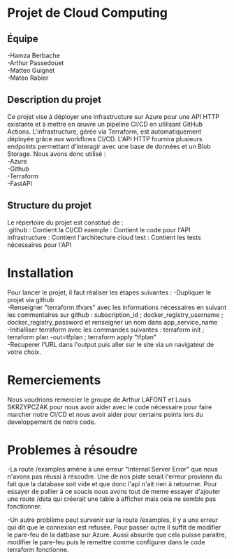 # Projet de Cloud Computing
## Équipe
-Hamza Berbache  
-Arthur Passedouet  
-Matteo Guignet  
-Mateo Rabier  

## Description du projet
Ce projet vise à déployer une infrastructure sur Azure pour une API HTTP existante et à mettre en œuvre un pipeline CI/CD en utilisant GitHub Actions. L'infrastructure, gérée via Terraform, est automatiquement déployée grâce aux workflows CI/CD. L'API HTTP fournira plusieurs endpoints permettant d'interagir avec une base de données et un Blob Storage. 
Nous avons donc utilisé :  
-Azure  
-Github  
-Terraform  
-FastAPI  

## Structure du projet
Le répertoire du projet est constitué de :  
.github : Contient la CI/CD
exemple : Contient le code pour l'API
infrastructure : Contient l'architecture cloud
test : Contient les tests nécessaires pour l'API

# Installation
Pour lancer le projet, il faut réaliser les étapes suivantes :
-Dupliquer le projet via github  
-Renseigner "terraform.tfvars" avec les informations nécessaires en suivant les commentaires sur github : subscription_id ; docker_registry_username ; docker_registry_password et renseigner un nom dans app_service_name  
-Initialliser terraform avec les commandes suivantes : terraform init ; terraform plan -out=tfplan ; terraform apply "tfplan"  
-Recuperer l'URL dans l'output puis aller sur le site via un navigateur de votre choix.

# Remerciements
Nous voudrions remercier le groupe de Arthur LAFONT et Louis SKRZYPCZAK pour nous avoir aider avec le code nécessaire pour faire marcher notre CI/CD et nous avoir aider pour certains points lors du developpement de notre code.

# Problemes à résoudre
-La route /examples amène à une erreur "Internal Server Error" que nous n'avons pas réussi à résoudre.
Une de nos piste serait l'erreur provienn du fait que la database soit vide et que donc l'api n'ait rien à retourner.
Pour essayer de pallier à ce soucis nous avons tout de meme essayer d'ajouter une route /data qui créerait une table à afficher mais cela ne semble pas fonctionner.

-Un autre problème peut survenir sur la route /examples, il y a une erreur qui dit que le connexion est refusée. Pour passer outre il suffit de modifier le pare-feu de la datbase sur Azure. Aussi absurde que cela puisse paraitre, modifier le pare-feu puis le remettre comme configurer dans le code terraform fonctionne.

